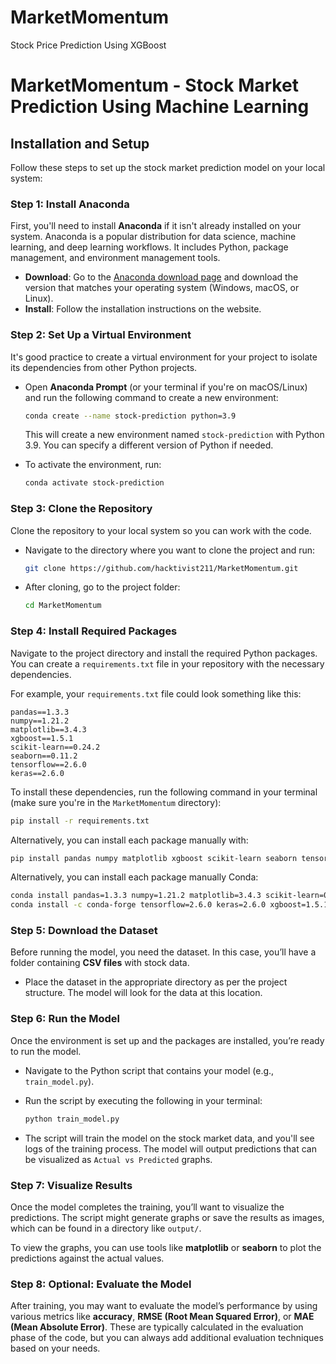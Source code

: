# MarketMomentum
Stock Price Prediction Using XGBoost		

# MarketMomentum - Stock Market Prediction Using Machine Learning

## Installation and Setup

Follow these steps to set up the stock market prediction model on your local system:

### Step 1: Install Anaconda

First, you'll need to install **Anaconda** if it isn't already installed on your system. Anaconda is a popular distribution for data science, machine learning, and deep learning workflows. It includes Python, package management, and environment management tools.

- **Download**: Go to the [Anaconda download page](https://www.anaconda.com/products/individual) and download the version that matches your operating system (Windows, macOS, or Linux).
- **Install**: Follow the installation instructions on the website.

### Step 2: Set Up a Virtual Environment

It's good practice to create a virtual environment for your project to isolate its dependencies from other Python projects.

- Open **Anaconda Prompt** (or your terminal if you're on macOS/Linux) and run the following command to create a new environment:
  
  ```bash
  conda create --name stock-prediction python=3.9
  ```

  This will create a new environment named `stock-prediction` with Python 3.9. You can specify a different version of Python if needed.

- To activate the environment, run:
  
  ```bash
  conda activate stock-prediction
  ```

### Step 3: Clone the Repository

Clone the repository to your local system so you can work with the code.

- Navigate to the directory where you want to clone the project and run:
  
  ```bash
  git clone https://github.com/hacktivist211/MarketMomentum.git
  ```

- After cloning, go to the project folder:

  ```bash
  cd MarketMomentum
  ```

### Step 4: Install Required Packages

Navigate to the project directory and install the required Python packages. You can create a `requirements.txt` file in your repository with the necessary dependencies.

For example, your `requirements.txt` file could look something like this:

```
pandas==1.3.3
numpy==1.21.2
matplotlib==3.4.3
xgboost==1.5.1
scikit-learn==0.24.2
seaborn==0.11.2
tensorflow==2.6.0
keras==2.6.0
```

To install these dependencies, run the following command in your terminal (make sure you're in the `MarketMomentum` directory):

```bash
pip install -r requirements.txt
```

Alternatively, you can install each package manually with:

```bash
pip install pandas numpy matplotlib xgboost scikit-learn seaborn tensorflow keras
```

Alternatively, you can install each package manually Conda:
```bash
conda install pandas=1.3.3 numpy=1.21.2 matplotlib=3.4.3 scikit-learn=0.24.2 seaborn=0.11.2
conda install -c conda-forge tensorflow=2.6.0 keras=2.6.0 xgboost=1.5.1
```
### Step 5: Download the Dataset

Before running the model, you need the dataset. In this case, you’ll have a folder containing **CSV files** with stock data. 

- Place the dataset in the appropriate directory as per the project structure. The model will look for the data at this location.

### Step 6: Run the Model

Once the environment is set up and the packages are installed, you’re ready to run the model.

- Navigate to the Python script that contains your model (e.g., `train_model.py`).
- Run the script by executing the following in your terminal:

  ```bash
  python train_model.py
  ```

- The script will train the model on the stock market data, and you'll see logs of the training process. The model will output predictions that can be visualized as `Actual vs Predicted` graphs.

### Step 7: Visualize Results

Once the model completes the training, you’ll want to visualize the predictions. The script might generate graphs or save the results as images, which can be found in a directory like `output/`.

To view the graphs, you can use tools like **matplotlib** or **seaborn** to plot the predictions against the actual values.

### Step 8: Optional: Evaluate the Model

After training, you may want to evaluate the model’s performance by using various metrics like **accuracy**, **RMSE (Root Mean Squared Error)**, or **MAE (Mean Absolute Error)**. These are typically calculated in the evaluation phase of the code, but you can always add additional evaluation techniques based on your needs.
